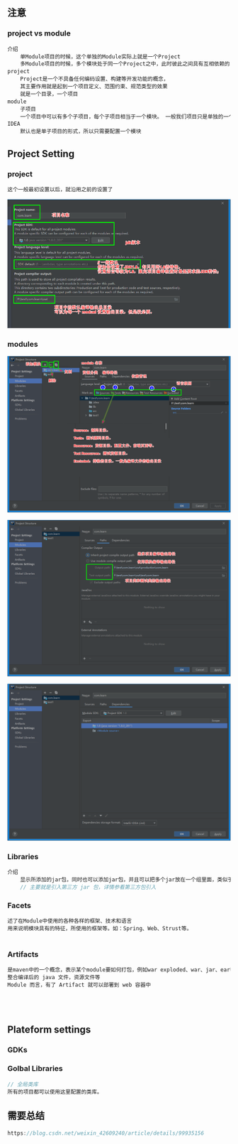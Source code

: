 ## 注意

### project vs module

```java
介绍
	单Module项目的时候，这个单独的Module实际上就是一个Project
	多Module项目的时候，多个模块处于同一个Project之中，此时彼此之间具有互相依赖的关联关系    
project
    Project是一个不具备任何编码设置、构建等开发功能的概念，
    其主要作用就是起到一个项目定义、范围约束、规范类型的效果
    就是一个目录，一个项目
module
    子项目
    一个项目中可以有多个子项目，每个子项目相当于一个模块。 一般我们项目只是单独的一个
IDEA
    默认也是单子项目的形式，所以只需要配置一个模块
```



## Project Setting

### project

```java
这个一般最初设置以后，就沿用之前的设置了
```

![image-20210311014146461](image-20210311014146461.png)

### modules

![image-20210311022748272](image-20210311022748272.png)

<img src="image-20210311023133528.png" alt="image-20210311023133528" style="zoom:80%;" />

![image-20210311023359509](image-20210311023359509.png)

### Libraries

```java
介绍
    显示所添加的jar包，同时也可以添加jar包，并且可以把多个jar放在一个组里面，类似于jar包整理
    // 主要就是引入第三方 jar 包，详情参看第三方包引入
```

### Facets

```java
述了在Module中使用的各种各样的框架、技术和语言
用来说明模块具有的特征，所使用的框架等。如：Spring、Web、Strust等。
    
```



### Artifacts

```java
是maven中的一个概念，表示某个module要如何打包，例如war exploded、war、jar、ear等等这种打包形式
整合编译后的 java 文件，资源文件等
Module 而言，有了 Artifact 就可以部署到 web 容器中 
    
    
    
```



## Plateform settings

### GDKs

### Golbal Libraries

```java
// 全局类库
所有的项目都可以使用这里配置的类库。
```



## 需要总结

```java
https://blog.csdn.net/weixin_42609240/article/details/99935156
```

